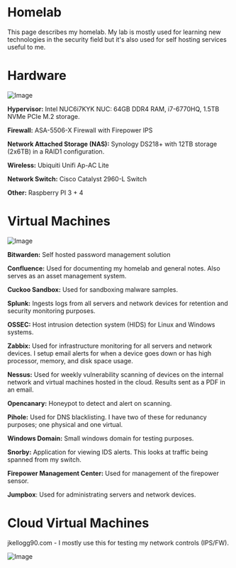 # Homelab
This page describes my homelab. My lab is mostly used for learning new technologies in the security field but it's also used for self hosting services useful to me.


# Hardware
![Image](https://i.imgur.com/2TOsY4d.jpg)

**Hypervisor:** Intel NUC6i7KYK NUC: 64GB DDR4 RAM, i7-6770HQ, 1.5TB NVMe PCIe M.2 storage. 

**Firewall:** ASA-5506-X Firewall with Firepower IPS

**Network Attached Storage (NAS):** Synology DS218+ with 12TB storage (2x6TB) in a RAID1 configuration.

**Wireless:** Ubiquiti Unifi Ap-AC Lite

**Network Switch:** Cisco Catalyst 2960-L Switch

**Other:** Raspberry PI 3 + 4


# Virtual Machines
![Image](https://i.imgur.com/8cU8DQt.png)

**Bitwarden:** Self hosted password management solution

**Confluence:** Used for documenting my homelab and general notes. Also serves as an asset management system. 

**Cuckoo Sandbox:** Used for sandboxing malware samples. 

**Splunk:** Ingests logs from all servers and network devices for retention and security monitoring purposes. 

**OSSEC:** Host intrusion detection system (HIDS) for Linux and Windows systems. 

**Zabbix:** Used for infrastructure monitoring for all servers and network devices. I setup email alerts for when a device goes down or has high processor, memory, and disk space usage. 

**Nessus:** Used for weekly vulnerability scanning of devices on the internal network and virtual machines hosted in the cloud. Results sent as a PDF in an email. 

**Opencanary:** Honeypot to detect and alert on scanning.

**Pihole:** Used for DNS blacklisting. I have two of these for redunancy purposes; one physical and one virtual.

**Windows Domain:** Small windows domain for testing purposes. 

**Snorby:** Application for viewing IDS alerts. This looks at traffic being spanned from my switch. 

**Firepower Management Center:** Used for management of the firepower sensor. 

**Jumpbox**: Used for administrating servers and network devices.

# Cloud Virtual Machines
jkellogg90.com - I mostly use this for testing my network controls (IPS/FW). 

![Image](https://i.imgur.com/OTJnRXa.png)
